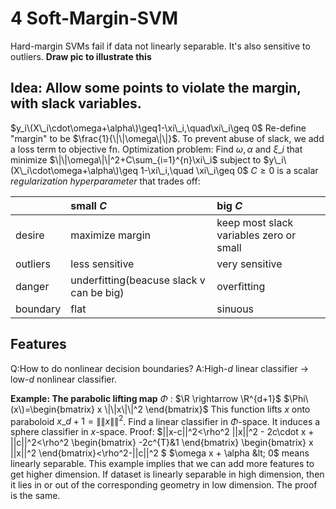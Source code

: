 # 4 Soft-Margin-SVM

Hard-margin SVMs fail if data not linearly separable. It's also sensitive to outliers. **Draw pic to illustrate this**

## Idea: Allow some points to violate the margin, with slack variables.

$y_i\(X\_i\cdot\omega+\alpha\)\geq1-\xi\_i,\quad\xi\_i\geq 0$ Re-define "margin" to be $\frac{1}{\|\|\omega\|\|}$. To prevent abuse of slack, we add a loss term to objective fn. Optimization problem: Find $\omega,\alpha$ and $\xi\_i$ that minimize $\|\|\omega\|\|^2+C\sum_{i=1}^{n}\xi\_i$ subject to $y\_i\(X\_i\cdot\omega+\alpha\)\geq 1-\xi\_i,\quad \xi\_i\geq 0$ $C\geq0$ is a scalar _regularization hyperparameter_ that trades off:

|  | small $C$ | big $C$ |
| :--- | :--- | :--- |
| desire | maximize margin | keep most slack variables zero or small |
| outliers | less sensitive | very sensitive |
| danger | underfitting\(beacuse slack v can be big\) | overfitting |
| boundary | flat | sinuous |

## Features

Q:How to do nonlinear decision boundaries? A:High-$d$ linear classifier $\rightarrow$ low-$d$ nonlinear classifier.

**Example: The parabolic lifting map** $\Phi$ : $\R \rightarrow \R^{d+1}$ $\Phi\(x\)=\begin{bmatrix} x \|\|x\|\|^2 \end{bmatrix}$ This function lifts $x$ onto paraboloid $x\_{d+1}=\|\|x\|\|^2$. Find a linear classifier in $\Phi$-space. It induces a sphere classifier in $x$-space. Proof: $\|\|x-c\|\|^2&lt;\rho^2 \|\|x\|\|^2 - 2c\cdot x + \|\|c\|\|^2&lt;\rho^2  \begin{bmatrix} -2c^{T}&1 \end{bmatrix} \begin{bmatrix} x \|\|x\|\|^2 \end{bmatrix}&lt;\rho^2-\|\|c\|\|^2 $ $\omega x + \alpha &lt; 0$ means linearly separable. This example implies that we can add more features to get higher dimension. If dataset is linearly separable in high dimension, then it lies in or out of the corresponding geometry in low dimension. The proof is the same.

